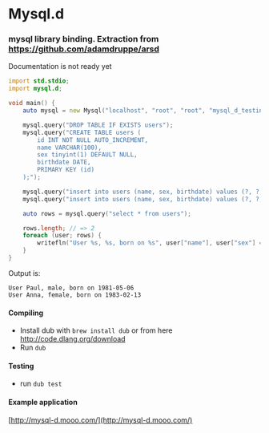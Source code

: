 # Mysql.d

### mysql library binding. Extraction from https://github.com/adamdruppe/arsd

Documentation is not ready yet

```D
import std.stdio;
import mysql.d;

void main() {
    auto mysql = new Mysql("localhost", "root", "root", "mysql_d_testing");

    mysql.query("DROP TABLE IF EXISTS users");
    mysql.query("CREATE TABLE users (
        id INT NOT NULL AUTO_INCREMENT,
        name VARCHAR(100),
        sex tinyint(1) DEFAULT NULL,
        birthdate DATE,
        PRIMARY KEY (id)
    );");

    mysql.query("insert into users (name, sex, birthdate) values (?, ?, ?);", "Paul", 1, "1981-05-06");
    mysql.query("insert into users (name, sex, birthdate) values (?, ?, ?);", "Anna", 0, "1983-02-13");

    auto rows = mysql.query("select * from users");

    rows.length; // => 2
    foreach (user; rows) {
        writefln("User %s, %s, born on %s", user["name"], user["sex"] == "1" ? "male" : "female", user["birthdate"]);
    }
}
```

Output is:
```
User Paul, male, born on 1981-05-06
User Anna, female, born on 1983-02-13
```

#### Compiling

* Install dub with `brew install dub` or from here http://code.dlang.org/download
* Run `dub`

#### Testing

* run `dub test`

#### Example application

[http://mysql-d.mooo.com/](http://mysql-d.mooo.com/)